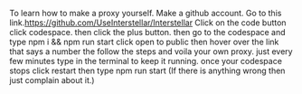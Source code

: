 To learn how to make a proxy yourself. 
Make a github account.
Go to this link.https://github.com/UseInterstellar/Interstellar
Click on the code button
click codespace.
then click the plus button.
then go to the codespace and type npm i && npm run start
click open to public 
then hover over the link that says a number
the follow the steps and voila your own proxy.
just every few minutes type in the terminal to keep it running.
once your codespace stops click restart then type npm run start
(If there is anything wrong then just complain about it.)
